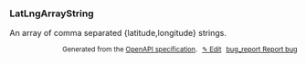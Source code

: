 <!--- This is a generated file, do not edit! -->
<!--- [START woosmap_http_schema_latlngarraystring] -->
<h3 class="schema-object" id="LatLngArrayString">LatLngArrayString</h3>

An array of comma separated {latitude,longitude} strings.

<p style="text-align: right; font-size: smaller;">Generated from the <a data-label="openapi-github" href="https://github.com/woosmap/openapi-specification" title="Woosmap OpenAPI Specification" class="external">OpenAPI specification</a>.
<a data-label="openapi-github-woosmap-http-schema-latlngarraystring" data-action="edit" style="margin-left: 5px;" href="https://github.com/woosmap/openapi-specification/blob/main/specification/schemas/LatLngArrayString.yml" title="Edit on GitHub">✎ Edit</a>
<a data-label="openapi-github-woosmap-http-schema-latlngarraystring" data-action="bug" style="margin-left: 5px;" href="https://github.com/woosmap/openapi-specification/issues/new?assignees=&labels=type%3A+bug%2C+triage+me&template=bug_report.md&title=[schemas] Bug - LatLngArrayString" title="File bug for schemas on GitHub"><span class="material-icons">bug_report</span> Report bug</a>
</p>

<!--- [END woosmap_http_schema_latlngarraystring] -->
